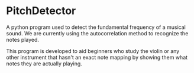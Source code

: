 # PitchDetector

A python program used to detect the fundamental frequency of a musical sound.
We are currently using the autocorrelation method to recognize the notes played.

This program is developed to aid beginners who study the violin or any other instrument that hasn't an exact note mapping by showing them what notes they are actually playing.
